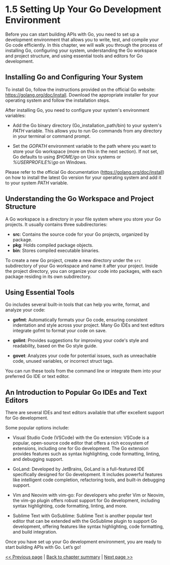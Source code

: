 # 1.5 Setting Up Your Go Development Environment

Before you can start building APIs with Go, you need to set up a development environment that allows you to write, test, and compile your Go code efficiently. In this chapter, we will walk you through the process of installing Go, configuring your system, understanding the Go workspace and project structure, and using essential tools and editors for Go development.

## Installing Go and Configuring Your System

To install Go, follow the instructions provided on the official Go website: https://golang.org/doc/install. 
Download the appropriate installer for your operating system and follow the installation steps.

After installing Go, you need to configure your system's environment variables:

- Add the Go binary directory (Go_installation_path/bin) to your system's _PATH_ variable. This allows you to run Go commands from any directory in your terminal or command prompt.
 
- Set the _GOPATH_ environment variable to the path where you want to store your Go workspace (more on this in the next section). If not set, Go defaults to using _$HOME/go_ on Unix systems or _%USERPROFILE%\go_ on Windows.
  
Please refer to the official Go documentation (https://golang.org/doc/install) on how to install the latest Go version for your operating system and add it to your system _PATH_ variable.

## Understanding the Go Workspace and Project Structure

A Go workspace is a directory in your file system where you store your Go projects. It usually contains three subdirectories:
- **src**: Contains the source code for your Go projects, organized by package.
- **pkg**: Holds compiled package objects.
- **bin**: Stores compiled executable binaries.
  
To create a new Go project, create a new directory under the `src` subdirectory of your Go workspace and name it after your project. Inside the project directory, you can organize your code into packages, with each package residing in its own subdirectory.
 
## Using Essential Tools

Go includes several built-in tools that can help you write, format, and analyze your code:

- **gofmt**: Automatically formats your Go code, ensuring consistent indentation and style across your project. Many Go IDEs and text editors integrate gofmt to format your code on save.
  
- **golint**: Provides suggestions for improving your code's style and readability, based on the Go style guide.
  
- **govet**: Analyzes your code for potential issues, such as unreachable code, unused variables, or incorrect struct tags.
  
You can run these tools from the command line or integrate them into your preferred Go IDE or text editor.

## An Introduction to Popular Go IDEs and Text Editors

There are several IDEs and text editors available that offer excellent support for Go development. 

Some popular options include:

- Visual Studio Code (VSCode) with the Go extension: VSCode is a popular, open-source code editor that offers a rich ecosystem of extensions, including one for Go development. The Go extension provides features such as syntax highlighting, code formatting, linting, and debugging support.
  
- GoLand: Developed by JetBrains, GoLand is a full-featured IDE specifically designed for Go development. It includes powerful features like intelligent code completion, refactoring tools, and built-in debugging support.
  
- Vim and Neovim with vim-go: For developers who prefer Vim or Neovim, the vim-go plugin offers robust support for Go development, including syntax highlighting, code formatting, linting, and more.

- Sublime Text with GoSublime: Sublime Text is another popular text editor that can be extended with the GoSublime plugin to support Go development, offering features like syntax highlighting, code formatting, and build integration.
  
Once you have set up your Go development environment, you are ready to start building APIs with Go. Let’s go!


[<< Previous page](1.4-go-standard-library.md) | [Back to chapter summary](Readme.md) | [Next page >>](1.6-your-first-go-api.md)